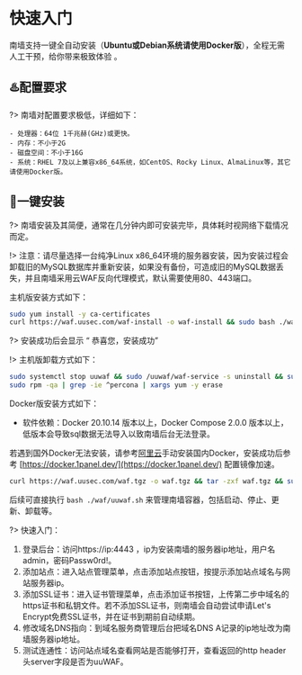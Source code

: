 # 快速入门
南墙支持一键全自动安装（**Ubuntu或Debian系统请使用Docker版**），全程无需人工干预，给你带来极致体验 。



## ♨️配置要求 <!-- {docsify-ignore} -->
?> 南墙对配置要求极低，详细如下：

  ```
  - 处理器：64位 1千兆赫(GHz)或更快。
  - 内存：不小于2G
  - 磁盘空间：不小于16G
  - 系统：RHEL 7及以上兼容x86_64系统，如CentOS、Rocky Linux、AlmaLinux等，其它请使用Docker版。
  ```


## 🚀一键安装 <!-- {docsify-ignore} -->
?> 南墙安装及其简便，通常在几分钟内即可安装完毕，具体耗时视网络下载情况而定。

!> 注意：请尽量选择一台纯净Linux x86_64环境的服务器安装，因为安装过程会卸载旧的MySQL数据库并重新安装，如果没有备份，可造成旧的MySQL数据丢失，并且南墙采用云WAF反向代理模式，默认需要使用80、443端口。

主机版安装方式如下：

```bash
sudo yum install -y ca-certificates
curl https://waf.uusec.com/waf-install -o waf-install && sudo bash ./waf-install && rm -f ./waf-install
```

?> 安装成功后会显示 “ 恭喜您，安装成功”

!> 主机版卸载方式如下：

```bash
sudo systemctl stop uuwaf && sudo /uuwaf/waf-service -s uninstall && sudo rm -rf /uuwaf
sudo rpm -qa | grep -ie ^percona | xargs yum -y erase
```

Docker版安装方式如下： 

- 软件依赖：Docker 20.10.14 版本以上，Docker Compose 2.0.0 版本以上，低版本会导致sql数据无法导入以致南墙后台无法登录。

若遇到国外Docker无法安装，请参考[阿里云](https://help.aliyun.com/zh/ecs/use-cases/install-and-use-docker-on-a-linux-ecs-instance)手动安装国内Docker，安装成功后参考 [https://docker.1panel.dev/](https://docker.1panel.dev/) 配置镜像加速。

```bash
curl https://waf.uusec.com/waf.tgz -o waf.tgz && tar -zxf waf.tgz && sudo bash ./waf/uuwaf.sh
```

后续可直接执行 `bash ./waf/uuwaf.sh` 来管理南墙容器，包括启动、停止、更新、卸载等。

?> 快速入门：

1. 登录后台：访问https://ip:4443 ，ip为安装南墙的服务器ip地址，用户名admin，密码Passw0rd!。
2. 添加站点：进入站点管理菜单，点击添加站点按钮，按提示添加站点域名与网站服务器ip。
3. 添加SSL证书：进入证书管理菜单，点击添加证书按钮，上传第二步中域名的https证书和私钥文件。若不添加SSL证书，则南墙会自动尝试申请Let's Encrypt免费SSL证书，并在证书到期前自动续期。
4. 修改域名DNS指向：到域名服务商管理后台把域名DNS A记录的ip地址改为南墙服务器ip地址。
5. 测试连通性：访问站点域名查看网站是否能够打开，查看返回的http header头server字段是否为uuWAF。